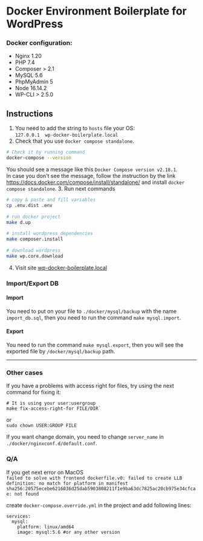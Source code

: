 # Docker Environment Boilerplate for WordPress

### Docker configuration:
- Nginx 1.20
- PHP 7.4
- Composer > 2.1  
- MySQL 5.6
- PhpMyAdmin 5
- Node 16.14.2
- WP-CLI > 2.5.0

## Instructions
1. You need to add the string to `hosts` file your OS:  
`127.0.0.1 	wp-docker-boilerplate.local`
2. Check that you use `docker compose standalone`.
```bash
# Check it by running command
docker-compose --version
```
You should see a message like this `Docker Compose version v2.18.1`.  
In case you don't see the message, follow the instruction by the link
https://docs.docker.com/compose/install/standalone/ and install `docker compose standalone`.
3. Run next commands
```bash 
# copy & paste and fill variables
cp .env.dist .env
    
# run docker project
make d.up
    
# install wordpress dependencies
make composer.install
    
# download wordpress
make wp.core.download
```
4. Visit site [wp-docker-boilerplate.local](http://wp-docker-boilerplate.local)   

### Import/Export DB

#### Import  
You need to put on your file to `./docker/mysql/backup` with the name `import_db.sql`, then you need to run the command `make mysql.import`.

#### Export
You need to run the command `make mysql.export`, then you will see the exported file by `/docker/mysql/backup` path.

---
### Other cases
If you have a problems with access right for files, try using the next command for fixing it:

```
# It is using your user:usergroup
make fix-access-right-for FILE/DIR`
``` 
or  
`sudo chown USER:GROUP FILE`

If you want change domain, you need to change `server_name` in `./docker/nginxconf.d/default.conf`.


###  Q/A  
If you get next error on MacOS  
```failed to solve with frontend dockerfile.v0: failed to create LLB definition: no match for platform in manifest sha256:20575ecebe6216036d25dab5903808211f1e9ba63dc7825ac20cb975e34cfcae: not found```

create `docker-compose.override.yml` in the project and add following lines:
```
services:
  mysql:
    platform: linux/amd64
    image: mysql:5.6 #or any other version
``` 
 


